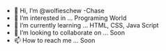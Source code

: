 - 👋 Hi, I’m @wolfieschew -Chase
- 👀 I’m interested in ... Programing World
- 🌱 I’m currently learning ... HTML, CSS, Java Script
- 💞️ I’m looking to collaborate on ... Soon
- 📫 How to reach me ... Soon

<!---
wolfieschew/wolfieschew is a ✨ special ✨ repository because its `README.md` (this file) appears on your GitHub profile.
You can click the Preview link to take a look at your changes.
--->

